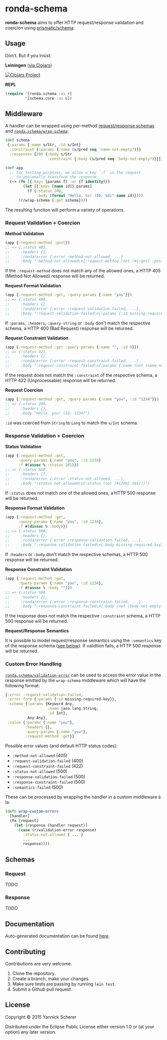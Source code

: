 # ronda-schema

__ronda-schema__ aims to offer HTTP request/response validation and coercion
using [prismatic/schema][schema].

## Usage

Don't. But if you insist:

__Leiningen__ ([via Clojars](http://clojars.org/ronda/schema))

[![Clojars Project](http://clojars.org/ronda/schema/latest-version.svg)](http://clojars.org/ronda/schema)

__REPL__

```clojure
(require '[ronda.schema :as r]
         '[schema.core :as s])
```

## Middleware

A handler can be wrapped using per-method [request/response schemas](#schemas)
and [`ronda.schema/wrap-schema`](https://xsc.github.io/ronda-schema/ronda.schema.html#var-wrap-schema):

```clojure
(def schema
 {:params {:name s/Str, :id s/Int}
  :constraint {:params {:name (s/pred seq 'name-not-empty?)}}
  :responses {200 {:body s/Str
                   :constraint {:body (s/pred seq 'body-not-empty?)}}}})

(def app
  ;; for testing purposes, we allow a key `:f` in the request
  ;; to optionally transform the response.
  (-> (fn [{:keys [params f] :or {f identity}}]
        (let [{:keys [name id]} params]
          (f {:status 200,
              :body (format "Hello, %s! (ID: %d)" name id)})))
      (r/wrap-schema {:get schema})))
```

The resulting function will perform a variety of operations.

### Request Validation + Coercion

__Method Validation__

```clojure
(app {:request-method :post})
;; => {:status 405,
;;     :headers {},
;;     :ronda/error {:error :method-not-allowed, ...}
;;     :body ":method-not-allowed\n{:request-method (not (#{:get} :post))}"}
```

If the `:request-method` does not match any of the allowed ones, a HTTP 405
(Method Not Allowed) response will be returned.

__Request Format Validation__

```clojure
(app {:request-method :get, :query-params {:name "you"}})
;; => {:status 400,
;;     :headers {},
;;     :ronda/error {:error :request-validation-failed, ...},
;;     :body ":request-validation-failed\n{:params {:id missing-required-key}}"}
```

If `:params`, `:headers`, `:query-string` or `:body` don't match the respective
schema, a HTTP 400 (Bad Request) response will be returned.

__Request Constraint Validation__

```clojure
(app {:request-method :get :query-params {:name "", :id 0}})
;; => {:status 422,
;;     :headers {},
;;     :ronda/error {:error :request-constraint-failed, ...}
;;     :body ":request-constraint-failed\n{:params {:name (not (name-not-empty? \"\"))}}"
```

If the request does not match the `:constraint` of the respective schema, a HTTP
422 (Unprocessable) response will be returned.

__Request Coercion__

```clojure
(app {:request-method :get, :query-params {:name "you", :id "1234"}})
;; => {:status 200,
;;     :headers {},
;;     :body "Hello, you! (ID: 1234)"}
```

`:id` was coerced from `String` to `Long` to match the `s/Int` schema.

### Response Validation + Coercion

__Status Validation__

```clojure
(app {:request-method :get,
      :query-params {:name "you", :id 1234}
      :f #(assoc % :status 201)})
;; => {:status 500,
;;     :headers {},
;;     :ronda/error {:error :status-not-allowed, ...},
;;     :body ":status-not-allowed\n{:status (not (#{200} 201))}"}
```

If `:status` does not match one of the allowed ones, a HTTP 500 response will
be returned.

__Response Format Validation__

```clojure
(app {:request-method :get,
      :query-params {:name "you", :id 1234},
      :f #(dissoc % :body)})
;; => {:status 500,
;;     :headers {},
;;     :ronda/error {:error :response-validation-failed, ...},
;;     :body ":response-validation-failed\n{:body missing-required-key}"}
```

If `:headers` or `:body` don't match the respective schemas, a HTTP 500 response
will be returned.

__Response Constraint Validation__

```clojure
(app {:request-method :get,
      :query-params {:name "you", :id 1234},
      :f #(assoc % :body "")})
;; => {:status 500,
;;     :headers {},
;;     :ronda/error {:error :response-constraint-failed, ...},
;;     :body ":response-constraint-failed\n{:body (not (body-not-empty? \"\"))}"}
```

If the response does not match the respective `:constraint` schema, a HTTP 500
response will be returned.

__Request/Response Semantics__

It is possible to model request/response semantics using the `:semantics` key of
the response schema ([see below](#schemas)). If validtion fails, a HTTP 500
response will be returned.

### Custom Error Handling

[`ronda.schema/validation-error`](https://xsc.github.io/ronda-schema/ronda.schema.html#var-validation-error)
can be used to access the error value in the response emitted by the
`wrap-schema` middleware which will have the following format:

```clojure
{:error :request-validation-failed,
 :error-form {:params {:id missing-required-key}},
 :schema {:params {Keyword Any,
                   :name java.lang.String,
                   :id Int},
          Any Any},
 :value {:params {:name "you"},
         :headers {},
         :query-params {:name "you"},
         :request-method :get}}
```

Possible error values (and default HTTP status codes):

- `:method-not-allowed` (405)
- `:request-validation-failed` (400)
- `:request-constraint-failed` (422)
- `:status-not-allowed` (500)
- `:response-validation-failed` (500)
- `:response-constraint-failed` (500)
- `:semantics-failed` (500)

These can be processed by wrapping the handler in a custom middleware à la:

```clojure
(defn wrap-custom-errors
  [handler]
  (fn [request]
    (let [response (handler request)]
      (case (r/validation-error response)
        :status-not-allowed { ... }
        ...
        response))))
```

## Schemas

### Request

TODO

### Response

TODO

## Documentation

Auto-generated documentation can be found [here](https://xsc.github.io/ronda-schema/).

## Contributing

Contributions are very welcome.

1. Clone the repository.
2. Create a branch, make your changes.
3. Make sure tests are passing by running `lein test`.
4. Submit a Github pull request.

## License

Copyright &copy; 2015 Yannick Scherer

Distributed under the Eclipse Public License either version 1.0 or (at
your option) any later version.

[schema]: https://github.com/prismatic/schema
